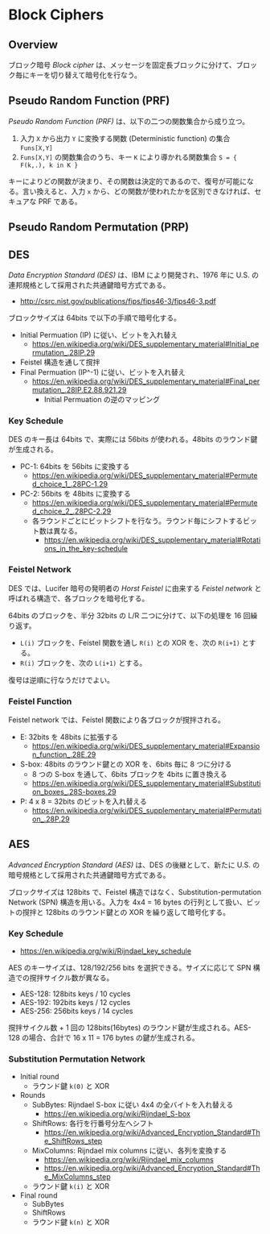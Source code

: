 # Block Ciphers

<script type="text/x-mathjax-config">
  MathJax.Hub.Config({ tex2jax: { inlineMath: [['$','$'], ["\\(","\\)"]] } });
</script>
<script type="text/javascript" async
  src="https://cdnjs.cloudflare.com/ajax/libs/mathjax/2.7.1/MathJax.js?config=TeX-AMS_HTML">
</script>

## Overview

ブロック暗号 _Block cipher_ は、メッセージを固定長ブロックに分けて、ブロック毎にキーを切り替えて暗号化を行なう。

## Pseudo Random Function (PRF)

_Pseudo Random Function (PRF)_ は、以下の二つの関数集合から成り立つ。

1. 入力 `X` から出力 `Y` に変換する関数 (Deterministic function) の集合 `Funs[X,Y]`
2. `Funs[X,Y]` の関数集合のうち、キー `K` により導かれる関数集合 `S = { F(k,.), k in K }`

キーによりどの関数が決まり、その関数は決定的であるので、復号が可能になる。言い換えると、入力 `x` から、どの関数が使われたかを区別できなければ、セキュアな PRF である。

## Pseudo Random Permutation (PRP)

## DES

_Data Encryption Standard (DES)_ は、IBM により開発され、1976 年に U.S. の連邦規格として採用された共通鍵暗号方式である。

* <http://csrc.nist.gov/publications/fips/fips46-3/fips46-3.pdf>

ブロックサイズは 64bits で以下の手順で暗号化する。

* Initial Permuation (IP) に従い、ビットを入れ替え
    * <https://en.wikipedia.org/wiki/DES_supplementary_material#Initial_permutation_.28IP.29>
* Feistel 構造を通して撹拌
* Final Permuation (IP^-1) に従い、ビットを入れ替え
    * <https://en.wikipedia.org/wiki/DES_supplementary_material#Final_permutation_.28IP.E2.88.921.29>
        * Initial Permuation の逆のマッピング

### Key Schedule

DES のキー長は 64bits で、実際には 56bits が使われる。48bits のラウンド鍵が生成される。

* PC-1: 64bits を 56bits に変換する
    * <https://en.wikipedia.org/wiki/DES_supplementary_material#Permuted_choice_1_.28PC-1.29>
* PC-2: 56bits を 48bits に変換する
    * <https://en.wikipedia.org/wiki/DES_supplementary_material#Permuted_choice_2_.28PC-2.29>
    * 各ラウンドごとにビットシフトを行なう。ラウンド毎にシフトするビット数は異なる。
        * <https://en.wikipedia.org/wiki/DES_supplementary_material#Rotations_in_the_key-schedule>

### Feistel Network

DES では、Lucifer 暗号の発明者の _Horst Feistel_ に由来する _Feistel network_ と呼ばれる構造で、各ブロックを暗号化する。

64bits のブロックを、半分 32bits の L/R 二つに分けて、以下の処理を 16 回繰り返す。

* `L(i)` ブロックを、Feistel 関数を通し `R(i)` との XOR を、次の `R(i+1)` とする。
* `R(i)` ブロックを、次の `L(i+1)` とする。

復号は逆順に行なうだけでよい。

### Feistel Function

Feistel network では、Feistel 関数により各ブロックが撹拌される。

* E: 32bits を 48bits に拡張する
    * <https://en.wikipedia.org/wiki/DES_supplementary_material#Expansion_function_.28E.29>
* S-box: 48bits のラウンド鍵との XOR を、6bits 毎に 8 つに分ける
    * 8 つの S-box を通して、6bits ブロックを 4bits に置き換える
    * <https://en.wikipedia.org/wiki/DES_supplementary_material#Substitution_boxes_.28S-boxes.29>
* P: 4 x 8 = 32bits のビットを入れ替える
    * <https://en.wikipedia.org/wiki/DES_supplementary_material#Permutation_.28P.29>

## AES

_Advanced Encryption Standard (AES)_ は、DES の後継として、新たに U.S. の暗号規格として採用された共通鍵暗号方式である。

ブロックサイズは 128bits で、Feistel 構造ではなく、Substitution-permutation Network (SPN) 構造を用いる。入力を 4x4 = 16 bytes の行列として扱い、ビットの撹拌と 128bits のラウンド鍵との XOR を繰り返して暗号化する。

### Key Schedule

* <https://en.wikipedia.org/wiki/Rijndael_key_schedule>

AES のキーサイズは、128/192/256 bits を選択できる。サイズに応じて SPN 構造での撹拌サイクル数が異なる。

* AES-128: 128bits keys / 10 cycles
* AES-192: 192bits keys / 12 cycles
* AES-256: 256bits keys / 14 cycles

撹拌サイクル数 + 1 回の 128bits(16bytes) のラウンド鍵が生成される。AES-128 の場合、合計で 16 x 11 = 176 bytes の鍵が生成される。

### Substitution Permutation Network

* Initial round
    * ラウンド鍵 `k(0)` と XOR
* Rounds
    * SubBytes: Rijndael S-box に従い 4x4 の全バイトを入れ替える
        * <https://en.wikipedia.org/wiki/Rijndael_S-box>
    * ShiftRows: 各行を行番号分左へシフト
        * <https://en.wikipedia.org/wiki/Advanced_Encryption_Standard#The_ShiftRows_step>
    * MixColumns: Rijndael mix columns に従い、各列を変換する
        * <https://en.wikipedia.org/wiki/Rijndael_mix_columns>
        * <https://en.wikipedia.org/wiki/Advanced_Encryption_Standard#The_MixColumns_step>
    * ラウンド鍵 `k(i)` と XOR
* Final round
    * SubBytes
    * ShiftRows
    * ラウンド鍵 `k(n)` と XOR
